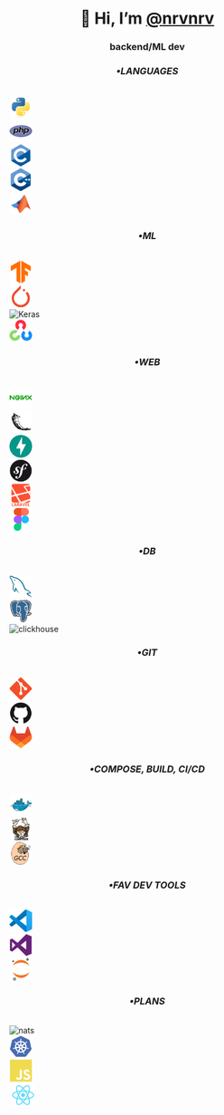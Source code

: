 
<h1 align="center" style="text-align: center;">👋 Hi, I&rsquo;m <a href="https://github.com/nrvnrv/" target="_blank">@nrvnrv</a></h1>
<h3 align="center" style="text-align: center;">backend/ML dev</h3>
<!-- <table align="center" style="width: 100%; height: 18px;">
<tbody>
<tr>
<td style="width: 33.33333333%; height: 18px; text-align: center;"><img src="https://docs.python.org/3/_static/py.svg" alt="python" width="32" height="32" /></td>
<td style="width: 33.33333333%; hei ght: 18px; text-align: center;"><img src="https://upload.wikimedia.org/wikipedia/commons/thumb/1/18/ISO_C%2B%2B_Logo.svg/800px-ISO_C%2B%2B_Logo.svg.png" alt="C++" width="32" height="37" /></td>
<td style="width: 33.33333333%; height: 18px; text-align: center;"><img src="https://upload.wikimedia.org/wikipedia/commons/thumb/2/27/PHP-logo.svg/1920px-PHP-logo.svg.png" alt="php" width="60" height="32" /></td>
</tr>
</tbody>
</table>

<table align="center" style="width: 100%; height: 18px;">
<tbody>
<tr style="height: 18px;">
<td style="width: 33.3333%; height: 18px; text-align: center;"><img src="https://www.gstatic.com/devrel-devsite/prod/v04993a285e47ce7ae4bb513179c3071d4f2a8975b8f303b510c516323adf1b16/tensorflow/images/lockup.svg" alt="tensorflow" width="143" height="32" /></td>
<td style="width: 16.6667%; height: 18px; text-align: center;"><img src="https://keras.io/img/logo.png" alt="keras" width="110" height="32" /></td>
<td style="width: 33.3333%; height: 18px; text-align: center;"><img src="https://opencv.org/wp-content/uploads/2022/05/logo.png" alt="opencv" width="32" height="43" /></td>
</tr>
</tbody>
</table>

<table align="center" style="width: 100%; height: 18px;">
<tbody>
<tr style="height: 18px;">
<td style="width: 33.3333%; height: 18px; text-align: center;"><img src="https://www.postgresql.org/media/img/about/press/elephant.png" alt="postgreSQL" width="31" height="32" /></td>
<td style="width: 33.3333%; height: 18px; text-align: center;"><img src="https://upload.wikimedia.org/wikipedia/ru/d/d3/Mysql.png" alt="mySQL" width="62" height="32" /></td>
</tr>
</tbody>
</table> -->


<h3 align="left" style="text-align: center;"><b><i>&#8226;LANGUAGES</i></b></h4>
<p align="left" style="white-space: pre-wrap;">
  <img src="https://github.com/devicons/devicon/blob/master/icons/python/python-original.svg" title="python" alt="python" width="40" height="40"/>&nbsp;
  <img src="https://github.com/devicons/devicon/blob/master/icons/php/php-original.svg" title="php" alt="php" width="40" height="40"/>&nbsp;
  <img src="https://github.com/devicons/devicon/blob/master/icons/c/c-original.svg" title="C" alt="C" width="40" height="40"/>&nbsp;
  <img src="https://github.com/devicons/devicon/blob/master/icons/cplusplus/cplusplus-original.svg" title="C++" alt="C++" width="40" height="40"/>&nbsp;
  <img src="https://github.com/devicons/devicon/blob/master/icons/matlab/matlab-original.svg" title="matlab" alt="matlab" width="40" height="40"/>&nbsp;
</p>

<h3 align="left" style="text-align: center;"><b><i>&#8226;ML</i></b></h4>
<p align="left" style="white-space: pre-wrap;">
  <img src="https://github.com/devicons/devicon/blob/master/icons/tensorflow/tensorflow-original.svg" title="tensorflow" alt="tensorflow" width="40" height="40"/>&nbsp;
  <img src="https://github.com/devicons/devicon/blob/master/icons/pytorch/pytorch-original.svg" title="torch" alt="torch" width="40" height="40"/>&nbsp;
  <img src="https://camo.githubusercontent.com/d441b09246a1e2c7ef0eaf05f1523d5250885a27b5b23324e1196d78aa30f056/68747470733a2f2f6b657261732e696f2f696d672f6c6f676f2e706e67" title="Keras" alt="Keras" width="120" height="40"/>&nbsp;
  <img src="https://github.com/devicons/devicon/blob/master/icons/opencv/opencv-original.svg" title="opencv" alt="opencv" width="40" height="40"/>&nbsp;
</p>

<h3 align="left" style="text-align: center;"><b><i>&#8226;WEB</i></b></h4>
<p align="left" style="white-space: pre-wrap;">
  <img src="https://github.com/devicons/devicon/blob/master/icons/nginx/nginx-original.svg" title="nginx" alt="nginx" width="40" height="40"/>&nbsp;
  <img src="https://github.com/devicons/devicon/blob/master/icons/flask/flask-original.svg" title="flask" alt="flask" width="40" height="40"/>&nbsp;
  <img src="https://github.com/devicons/devicon/blob/master/icons/fastapi/fastapi-original.svg" title="fastapi" alt="fastapi" width="40" height="40"/>&nbsp;
  <img src="https://github.com/devicons/devicon/blob/master/icons/symfony/symfony-original.svg" title="symfony" alt="symfony" width="40" height="40"/>&nbsp;
  <img src="https://github.com/devicons/devicon/blob/master/icons/laravel/laravel-plain-wordmark.svg" title="laravel" alt="laravel" width="40" height="40"/>&nbsp;
  <img src="https://github.com/devicons/devicon/blob/master/icons/figma/figma-original.svg" title="figma" alt="figma" width="40" height="40"/>&nbsp;
</p>

<h3 align="left" style="text-align: center;"><b><i>&#8226;DB</i></b></h4>
<p align="left" style="white-space: pre-wrap;">
  <img src="https://github.com/devicons/devicon/blob/master/icons/mysql/mysql-original.svg" title="mysql" alt="mysql" width="40" height="40"/>&nbsp;
  <img src="https://github.com/devicons/devicon/blob/master/icons/postgresql/postgresql-original.svg" title="postgresql" alt="postgresql" width="40" height="40"/>&nbsp;
  <img src="https://upload.wikimedia.org/wikipedia/commons/0/0e/Clickhouse.png" title="clickhouse" alt="clickhouse" width="40" height="40"/>&nbsp;
</p>

<h3 align="left" style="text-align: center;"><b><i>&#8226;GIT</i></b></h4>
<p align="left" style="white-space: pre-wrap;">
  <img src="https://github.com/devicons/devicon/blob/master/icons/git/git-original.svg" title="git" alt="git" width="40" height="40"/>&nbsp;
  <img src="https://github.com/devicons/devicon/blob/master/icons/github/github-original.svg" title="github" alt="github" width="40" height="40"/>&nbsp;
  <img src="https://github.com/devicons/devicon/blob/master/icons/gitlab/gitlab-original.svg" title="gitlab" gitlab="gcc" width="40" height="40"/>&nbsp;
</p>

<h3 align="left" style="text-align: center;"><b><i>&#8226;COMPOSE, BUILD, CI/CD</i></b></h4>
<p align="left" style="white-space: pre-wrap;">
  <img src="https://github.com/devicons/devicon/blob/master/icons/docker/docker-original.svg" title="docker" alt="docker" width="40" height="40"/>&nbsp;
  <img src="https://github.com/devicons/devicon/blob/master/icons/composer/composer-original.svg" title="composer" alt="composer" width="40" height="40"/>&nbsp;
  <img src="https://github.com/devicons/devicon/blob/master/icons/gcc/gcc-original.svg" title="gcc" alt="gcc" width="40" height="40"/>&nbsp;
</p>

<h3 align="left" style="text-align: center;"><b><i>&#8226;FAV DEV TOOLS</i></b></h4>
<p align="left" style="white-space: pre-wrap;">
  <img src="https://github.com/devicons/devicon/blob/master/icons/vscode/vscode-original.svg" title="vscode" alt="vscode" width="40" height="40"/>&nbsp;
  <img src="https://github.com/devicons/devicon/blob/master/icons/visualstudio/visualstudio-plain.svg" title="jupyter" alt="jupyter" width="40" height="40"/>&nbsp;
  <img src="https://github.com/devicons/devicon/blob/master/icons/jupyter/jupyter-original.svg" title="jupyter" alt="jupyter" width="40" height="40"/>&nbsp;
</p>


<h3 align="left" style="text-align: center;"><b><i>&#8226;PLANS</i></b></h4>
<p align="left" style="white-space: pre-wrap;">
  <img src="https://nats.io/img/logos/nats-icon-white.png" title="nats" alt="nats" width="40" height="40"/>&nbsp;
  <img src="https://github.com/devicons/devicon/blob/master/icons/kubernetes/kubernetes-plain.svg" title="kubernetes" alt="kubernetes" width="40" height="40"/>&nbsp;
  <img src="https://github.com/devicons/devicon/blob/master/icons/javascript/javascript-plain.svg" title="js" alt="js" width="40" height="40"/>&nbsp;
   <img src="https://github.com/devicons/devicon/blob/master/icons/react/react-original.svg" title="react" alt="react" width="40" height="40"/>&nbsp;
</p>


<!-- <p align="center">
<a href="https://github.com/anuraghazra/github-readme-stats">
  <img align="center" src="https://github-readme-stats.vercel.app/api/top-langs/?username=nrvnrv&layout=compact&theme=buefy&hide_border=true" />
  </a>
</p> -->
